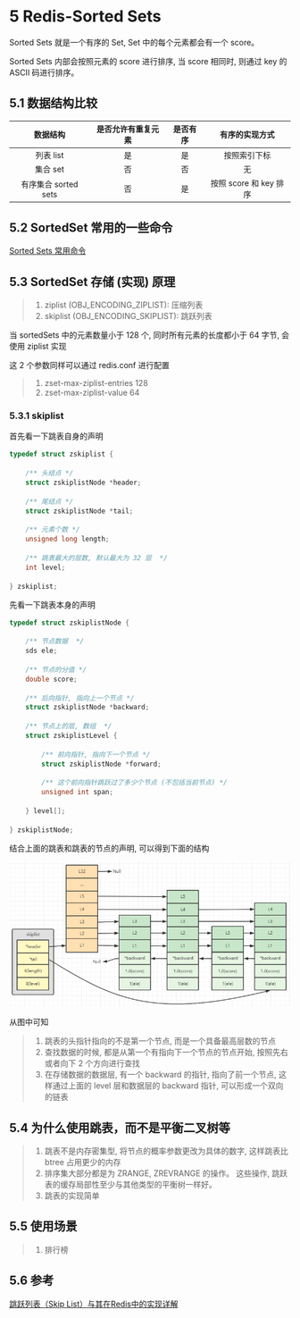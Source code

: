 # 5 Redis-Sorted Sets

Sorted Sets 就是一个有序的 Set, Set 中的每个元素都会有一个 score。

Sorted Sets 内部会按照元素的 score 进行排序, 当 score 相同时, 则通过 key 的 ASCII 码进行排序。

## 5.1 数据结构比较

| 数据结构 | 是否允许有重复元素 |  是否有序 | 有序的实现方式 |
| :-: | :-: | :-:| :-:|
| 列表 list  | 是  |  是 | 按照索引下标 |
| 集合 set | 否 | 否 | 无 |
| 有序集合 sorted sets | 否  | 是 | 按照 score 和 key 排序  |


## 5.2 SortedSet 常用的一些命令

[Sorted Sets 常用命令](https://redis.io/commands#sorted_set)

## 5.3 SortedSet 存储 (实现) 原理

> 1. ziplist (OBJ_ENCODING_ZIPLIST): 压缩列表
> 2. skiplist (OBJ_ENCODING_SKIPLIST): 跳跃列表

当 sortedSets 中的元素数量小于 128 个, 同时所有元素的长度都小于 64 字节, 会使用 ziplist 实现

这 2 个参数同样可以通过 redis.conf 进行配置
> 1.  zset-max-ziplist-entries 128
> 2.  zset-max-ziplist-value 64

### 5.3.1 skiplist

首先看一下跳表自身的声明

```C
typedef struct zskiplist {

    /** 头结点 */
    struct zskiplistNode *header;

    /** 尾结点 */
    struct zskiplistNode *tail;

    /** 元素个数 */
    unsigned long length;

    /** 跳表最大的层数, 默认最大为 32 层  */
    int level;

} zskiplist;

```

先看一下跳表本身的声明

```C
typedef struct zskiplistNode {

    /** 节点数据  */
    sds ele;

    /** 节点的分值 */
    double score;

    /** 后向指针, 指向上一个节点 */
    struct zskiplistNode *backward; 

    /** 节点上的层, 数组  */
    struct zskiplistLevel {
        
        /** 前向指针, 指向下一个节点 */
        struct zskiplistNode *forward; 
        
        /** 这个前向指针跳跃过了多少个节点 (不包括当前节点) */
        unsigned int span;      

    } level[]; 

} zskiplistNode;

```

结合上面的跳表和跳表的节点的声明, 可以得到下面的结构

![Alt 'SkipListStructure'](https://raw.githubusercontent.com/PictureRespository/MiddleWare/main/Redis/SkipListStructure.png)

从图中可知

> 1. 跳表的头指针指向的不是第一个节点, 而是一个具备最高层数的节点
> 2. 查找数据的时候, 都是从第一个有指向下一个节点的节点开始, 按照先右或者向下 2 个方向进行查找
> 3. 在存储数据的数据层, 有一个 backward 的指针, 指向了前一个节点, 这样通过上面的 level 层和数据层的 backward 指针, 可以形成一个双向的链表


## 5.4 为什么使用跳表，而不是平衡二叉树等

> 1. 跳表不是内存密集型, 将节点的概率参数更改为具体的数字, 这样跳表比 btree 占用更少的内存
> 2. 排序集大部分都是为 ZRANGE, ZREVRANGE 的操作。 这些操作, 跳跃表的缓存局部性至少与其他类型的平衡树一样好。
> 3. 跳表的实现简单

## 5.5 使用场景

> 1. 排行榜

## 5.6 参考

[跳跃列表（Skip List）与其在Redis中的实现详解](https://www.jianshu.com/p/09c3b0835ba6)
